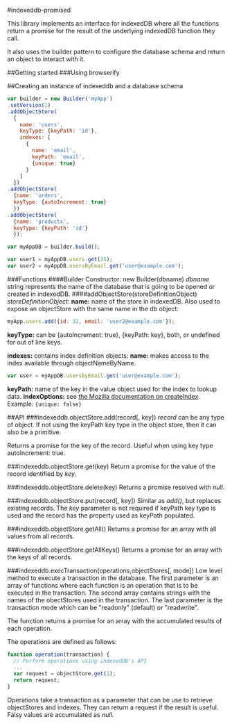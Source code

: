 #indexeddb-promised

This library implements an interface for indexedDB where all the functions return a promise for the result of the underlying indexedDB function they call.

It also uses the builder pattern to configure the database schema and return an object to interact with it.

##Getting started
###Using browserify

##Creating an instance of indexeddb and a database schema

```javascript
var builder = new Builder('myApp')
.setVersion(1)
.addObjectStore(
  {
    name: 'users',
    keyType: {keyPath: 'id'},
    indexes: [
      {
        name: 'email',
        keyPath: 'email',
        {unique: true}
      }
    ]
  })
.addObjectStore(
  {name: 'orders',
  keyType: {autoIncrement: true}
  })
.addObjectStore(
  {name: 'products',
  keyType: {keyPath: 'id'}
  });

var myAppDB = builder.build();

var user1 = myAppDB.users.get(25);
var user2 = myAppDB.usersByEmail.get('user@example.com');

```

###Functions
####Builder Constructor: new Builder(dbname)
*dbname* string represents the name of the database that is going to be opened or created in indexedDB.
####addObjectStore(storeDefinitionObject)
*storeDefinitionObject*:
**name:** name of the store in indexedDB. Also used to expose an objectStore with the same name in the db object:

```javascript
myApp.users.add({id: 32, email: 'user2@example.com'});
```
**keyType:** can be {autoIncrement: true}, {keyPath: key}, both, or undefined for out of line keys.

**indexes:** contains index definition objects:
  **name:** makes access to the index available through objectNameByName.
  ```javascript
  var user = myAppDB.usersByEmail.get('user@example.com');
  ```
  **keyPath:** name of the key in the value object used for the index to lookup data.
  **indexOptions:** see [the Mozilla documentation on createIndex](https://developer.mozilla.org/en-US/docs/Web/API/IDBObjectStore/createIndex). Example: ```{unique: false}```

##API
###indexeddb.objectStore.add(record[, key])
*record* can be any type of object. If not using the keyPath key type in the object store, then it can also be a primitive.

Returns a promise for the key of the record. Useful when using key type autoIncrement: true.

###indexeddb.objectStore.get(key)
Return a promise for the value of the record identified by *key*.

###indexeddb.objectStore.delete(key)
Returns a promise resolved with *null*.

###indexeddb.objectStore.put(record[, key])
Similar as *add()*, but replaces existing records. The *key* parameter is not required if keyPath key type is used and the record has the property used as keyPath populated.

###indexeddb.objectStore.getAll()
Returns a promise for an array with all values from all records.

###indexeddb.objectStore.getAllKeys()
Returns a promise for an array with the keys of all records.

###indexeddb.execTransaction(operations,objectStores[, mode])
Low level method to execute a transaction in the database. The first parameter is an array of functions where each function is an operation that is to be executed in the transaction. The second array contains strings with the names of the obectStores used in the transaction. The last parameter is the transaction mode which can be "readonly" (default) or "readwrite".

The function returns a promise for an array with the accumulated results of each operation.

The operations are defined as follows:

```javascript
function operation(transaction) {
  // Perform operations using indexedDB's API
  ...
  var request = objectStore.get(1);
  return request;
}
```

Operations take a transaction as a parameter that can be use to retrieve objectStores and indexes. They can return a request if the result is useful. Falsy values are accumulated as *null*.
